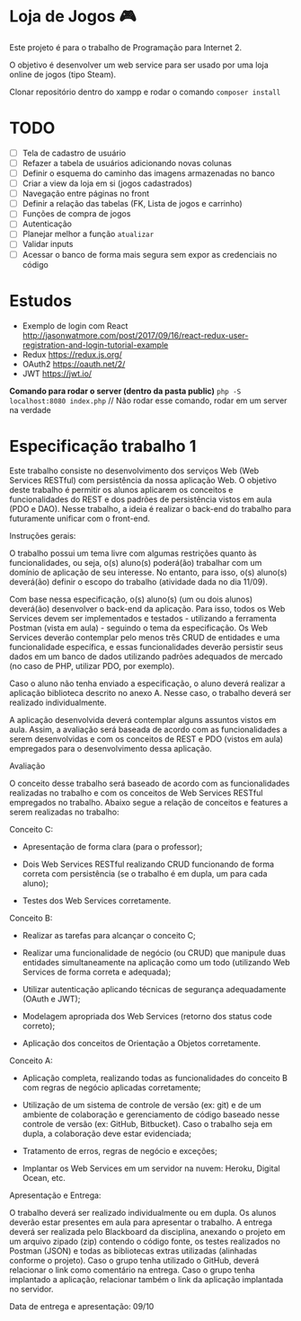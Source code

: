 # Loja de Jogos :video_game:
Este projeto é para o trabalho de Programação para Internet 2.

O objetivo é desenvolver um web service para ser usado por uma loja online de jogos (tipo Steam).

Clonar repositório dentro do xampp e rodar o comando `composer install`

# TODO

- [ ] Tela de cadastro de usuário
- [ ] Refazer a tabela de usuários adicionando novas colunas
- [ ] Definir o esquema do caminho das imagens armazenadas no banco
- [ ] Criar a view da loja em si (jogos cadastrados)
- [ ] Navegação entre páginas no front
- [ ] Definir a relação das tabelas (FK, Lista de jogos e carrinho)
- [ ] Funções de compra de jogos
- [ ] Autenticação
- [ ] Planejar melhor a função `atualizar`
- [ ] Validar inputs
- [ ] Acessar o banco de forma mais segura sem expor as credenciais no código

# Estudos

- Exemplo de login com React http://jasonwatmore.com/post/2017/09/16/react-redux-user-registration-and-login-tutorial-example
- Redux https://redux.js.org/
- OAuth2 https://oauth.net/2/
- JWT https://jwt.io/

**Comando para rodar o server (dentro da pasta public)**
`php -S localhost:8080 index.php` // Não rodar esse comando, rodar em um server na verdade

# Especificação trabalho 1
Este trabalho consiste no desenvolvimento dos serviços Web (Web Services RESTful) com persistência da nossa aplicação Web. O objetivo deste trabalho é permitir os alunos aplicarem os conceitos e funcionalidades do REST e dos padrões de persistência vistos em aula (PDO e DAO). Nesse trabalho, a ideia é realizar o back-end do trabalho para futuramente unificar com o front-end.

Instruções gerais:

O trabalho possui um tema livre com algumas restrições quanto às funcionalidades, ou seja, o(s) aluno(s) poderá(ão) trabalhar com um domínio de aplicação de seu interesse. No entanto, para isso, o(s) aluno(s) deverá(ão) definir o escopo do trabalho (atividade dada no dia 11/09).

Com base nessa especificação, o(s) aluno(s) (um ou dois alunos) deverá(ão) desenvolver o back-end da aplicação. Para isso, todos os Web Services devem ser implementados e testados - utilizando a ferramenta Postman (vista em aula) - seguindo o tema da especificação. Os Web Services deverão contemplar pelo menos três CRUD de entidades e uma funcionalidade específica, e essas funcionalidades deverão persistir seus dados em um banco de dados utilizando padrões adequados de mercado (no caso de PHP, utilizar PDO, por exemplo).

Caso o aluno não tenha enviado a especificação, o aluno deverá realizar a aplicação biblioteca descrito no anexo A. Nesse caso, o trabalho deverá ser realizado individualmente.

A aplicação desenvolvida deverá contemplar alguns assuntos vistos em aula. Assim, a avaliação será baseada de acordo com as funcionalidades a serem desenvolvidas e com os conceitos de REST e PDO (vistos em aula) empregados para o desenvolvimento dessa aplicação.

Avaliação

O conceito desse trabalho será baseado de acordo com as funcionalidades realizadas no trabalho e com os conceitos de Web Services RESTful empregados no trabalho. Abaixo segue a relação de conceitos e features a serem realizadas no trabalho:

Conceito C:

- Apresentação de forma clara (para o professor);

- Dois Web Services RESTful realizando CRUD funcionando de forma correta com persistência (se o trabalho é em dupla, um para cada aluno);

- Testes dos Web Services corretamente.

Conceito B:

- Realizar as tarefas para alcançar o conceito C;

- Realizar uma funcionalidade de negócio (ou CRUD) que manipule duas entidades simultaneamente na aplicação como um todo (utilizando Web Services de forma correta e adequada);

- Utilizar autenticação aplicando técnicas de segurança adequadamente (OAuth e JWT);

- Modelagem apropriada dos Web Services (retorno dos status code correto);

- Aplicação dos conceitos de Orientação a Objetos corretamente.

Conceito A:

- Aplicação completa, realizando todas as funcionalidades do conceito B com regras de negócio aplicadas corretamente;

- Utilização de um sistema de controle de versão (ex: git) e de um ambiente de colaboração e gerenciamento de código baseado nesse controle de versão (ex: GitHub, Bitbucket). Caso o trabalho seja em dupla, a colaboração deve estar evidenciada;

- Tratamento de erros, regras de negócio e exceções;

- Implantar os Web Services em um servidor na nuvem: Heroku, Digital Ocean, etc.

Apresentação e Entrega:

O trabalho deverá ser realizado individualmente ou em dupla. Os alunos deverão estar presentes em aula para apresentar o trabalho. A entrega deverá ser realizada pelo Blackboard da disciplina, anexando o projeto em um arquivo zipado (zip) contendo o código fonte, os testes realizados no Postman (JSON) e todas as bibliotecas extras utilizadas (alinhadas conforme o projeto). Caso o grupo tenha utilizado o GitHub, deverá relacionar o link como comentário na entrega. Caso o grupo tenha implantado a aplicação, relacionar também o link da aplicação implantada no servidor.

Data de entrega e apresentação: 09/10
